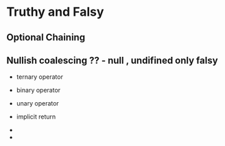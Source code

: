 #  Truthy and Falsy
## Optional Chaining
## Nullish coalescing ?? - null , undifined only falsy

- ternary operator
- binary operator
- unary operator

- implicit return
-

- 